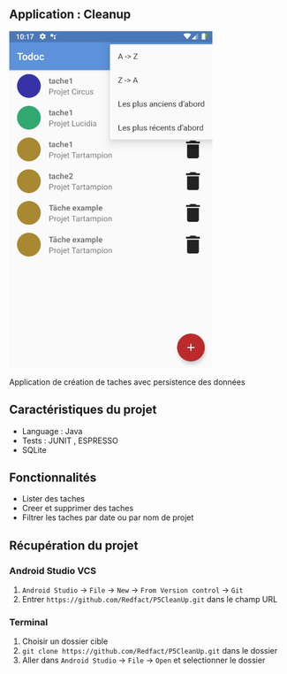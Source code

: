 ## Application : Cleanup
![alt text](https://github.com/Redfact/P5CleanUp/blob/master/images/1.png)

Application de création de taches avec persistence des données

## Caractéristiques du projet

* Language : Java 
* Tests : JUNIT , ESPRESSO
* SQLite

## Fonctionnalités

* Lister des taches
* Creer et supprimer des taches
* Filtrer les taches par date ou par nom de projet

## Récupération du projet 

### Android Studio VCS

1. `Android Studio` -> `File` -> `New` -> `From Version control` -> `Git`
2. Entrer `https://github.com/Redfact/P5CleanUp.git` dans le champ URL

### Terminal 
1. Choisir un dossier cible
1. `git clone https://github.com/Redfact/P5CleanUp.git` dans le dossier
2. Aller dans `Android Studio` -> `File` -> `Open` et selectionner le dossier 
